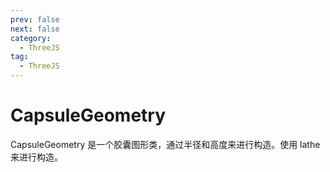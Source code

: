```yaml
---
prev: false
next: false
category:
  - ThreeJS
tag:
  - ThreeJS
---
```


# CapsuleGeometry

CapsuleGeometry 是一个胶囊图形类，通过半径和高度来进行构造。使用 lathe 来进行构造。

<!-- more -->
